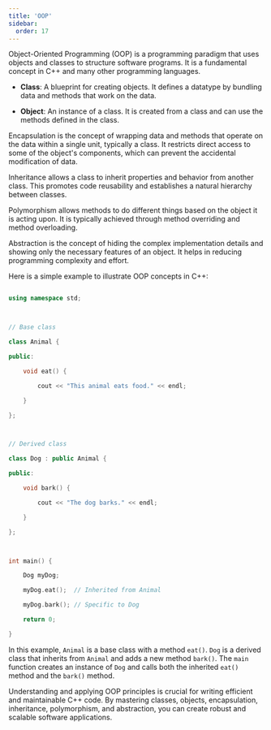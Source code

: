 ```yaml
---
title: 'OOP'
sidebar:
  order: 17
---
```


 

Object-Oriented Programming (OOP) is a programming paradigm that uses objects and classes to structure software programs. It is a fundamental concept in C++ and many other programming languages.







- **Class**: A blueprint for creating objects. It defines a datatype by bundling data and methods that work on the data.

- **Object**: An instance of a class. It is created from a class and can use the methods defined in the class.





Encapsulation is the concept of wrapping data and methods that operate on the data within a single unit, typically a class. It restricts direct access to some of the object's components, which can prevent the accidental modification of data.





Inheritance allows a class to inherit properties and behavior from another class. This promotes code reusability and establishes a natural hierarchy between classes.





Polymorphism allows methods to do different things based on the object it is acting upon. It is typically achieved through method overriding and method overloading.





Abstraction is the concept of hiding the complex implementation details and showing only the necessary features of an object. It helps in reducing programming complexity and effort.





Here is a simple example to illustrate OOP concepts in C++:



```cpp

using namespace std;



// Base class

class Animal {

public:

    void eat() {

        cout << "This animal eats food." << endl;

    }

};



// Derived class

class Dog : public Animal {

public:

    void bark() {

        cout << "The dog barks." << endl;

    }

};



int main() {

    Dog myDog;

    myDog.eat();  // Inherited from Animal

    myDog.bark(); // Specific to Dog

    return 0;

}

```



In this example, `Animal` is a base class with a method `eat()`. `Dog` is a derived class that inherits from `Animal` and adds a new method `bark()`. The `main` function creates an instance of `Dog` and calls both the inherited `eat()` method and the `bark()` method.



Understanding and applying OOP principles is crucial for writing efficient and maintainable C++ code. By mastering classes, objects, encapsulation, inheritance, polymorphism, and abstraction, you can create robust and scalable software applications.